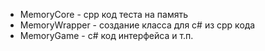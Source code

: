 - MemoryCore - cpp код теста на память
- MemoryWrapper - создание класса для c# из cpp кода
- MemoryGame - c# код интерфейса и т.п.
